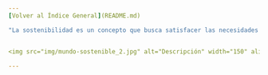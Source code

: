 ```yaml
---
[Volver al Índice General](README.md)

"La sostenibilidad es un concepto que busca satisfacer las necesidades del presente sin comprometer la capacidad de las generaciones futuras para satisfacer las suyas"


<img src="img/mundo-sostenible_2.jpg" alt="Descripción" width="150" align="left">

---
```

